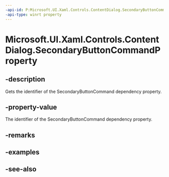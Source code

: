 ```yaml
---
-api-id: P:Microsoft.UI.Xaml.Controls.ContentDialog.SecondaryButtonCommandProperty
-api-type: winrt property
---
```


<!-- Property syntax
public Windows.UI.Xaml.DependencyProperty SecondaryButtonCommandProperty { get; }
-->

# Microsoft.UI.Xaml.Controls.ContentDialog.SecondaryButtonCommandProperty

## -description
Gets the identifier of the SecondaryButtonCommand dependency property.

## -property-value
The identifier of the SecondaryButtonCommand dependency property.

## -remarks

## -examples

## -see-also
